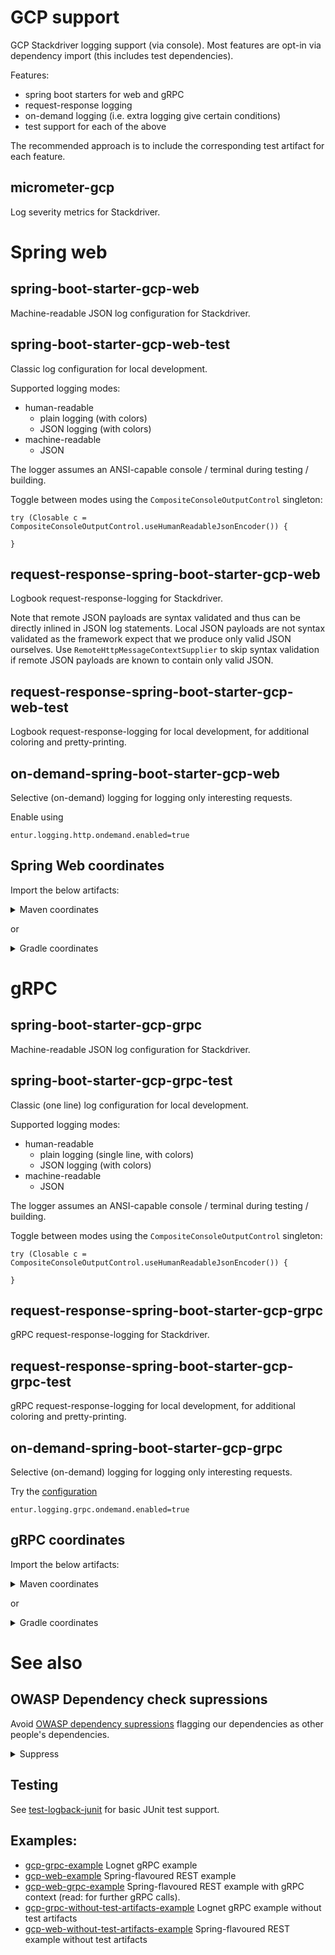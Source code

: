 # GCP support
GCP Stackdriver logging support (via console). Most features are opt-in via dependency import (this includes test dependencies).

Features:

 * spring boot starters for web and gRPC
 * request-response logging
 * on-demand logging (i.e. extra logging give certain conditions)
 * test support for each of the above

The recommended approach is to include the corresponding test artifact for each feature.

## micrometer-gcp
Log severity metrics for Stackdriver.

# Spring web
## spring-boot-starter-gcp-web
Machine-readable JSON log configuration for Stackdriver.

## spring-boot-starter-gcp-web-test
Classic log configuration for local development.

Supported logging modes:

 * human-readable
   * plain logging (with colors)
   * JSON logging (with colors)
 * machine-readable
   * JSON

The logger assumes an ANSI-capable console / terminal during testing / building.

Toggle between modes using the `CompositeConsoleOutputControl` singleton:

```
try (Closable c = CompositeConsoleOutputControl.useHumanReadableJsonEncoder()) {

}
```

## request-response-spring-boot-starter-gcp-web
Logbook request-response-logging for Stackdriver.

Note that remote JSON payloads are syntax validated and thus can be directly inlined in JSON log statements. 
Local JSON payloads are not syntax validated as the framework expect that we produce only valid JSON ourselves.
Use `RemoteHttpMessageContextSupplier` to skip syntax validation if remote JSON payloads are known to contain only valid JSON.

## request-response-spring-boot-starter-gcp-web-test
Logbook request-response-logging for local development, for additional coloring and pretty-printing.

## on-demand-spring-boot-starter-gcp-web
Selective (on-demand) logging for logging only interesting requests.

Enable using
```
entur.logging.http.ondemand.enabled=true
```

## Spring Web coordinates
Import the below artifacts:

<details>
  <summary>Maven coordinates</summary>

Add

```xml
<cloud-logging.version>2.0.x</cloud-logging>
```

and

```xml
<dependency>
    <groupId>no.entur.logging.cloud</groupId>
    <artifactId>spring-boot-starter-gcp-web</artifactId>
    <version>${cloud-logging.version}</version>
</dependency>
<dependency>
    <groupId>no.entur.logging.cloud</groupId>
    <artifactId>spring-boot-starter-gcp-web-test</artifactId>
    <version>${cloud-logging.version}</version>
    <scope>test</scope>
</dependency>
<!-- request-respons support -->
<dependency>
    <groupId>no.entur.logging.cloud</groupId>
    <artifactId>request-response-spring-boot-starter-gcp-web</artifactId>
    <version>${cloud-logging.version}</version>
</dependency>
<dependency>
    <groupId>no.entur.logging.cloud</groupId>
    <artifactId>request-response-spring-boot-starter-gcp-web-test</artifactId>
    <version>${cloud-logging.version}</version>
    <scope>test</scope>
</dependency>
<!-- on-demand logging support -->
<dependency>
    <groupId>no.entur.logging.cloud</groupId>
    <artifactId>on-demand-spring-boot-starter-gcp-web</artifactId>
    <version>${cloud-logging.version}</version>
    <scope>test</scope>
</dependency>
<!-- metrics -->
<dependency>
    <groupId>no.entur.logging.cloud</groupId>
    <artifactId>micrometer-gcp</artifactId>
    <version>${cloud-logging.version}</version>
</dependency>
<!-- additional log levels -->
<dependency>
  <groupId>no.entur.logging.cloud</groupId>
  <artifactId>api</artifactId>
  <version>${cloud-logging.version}</version>
</dependency>
```

</details>

or

<details>
  <summary>Gradle coordinates</summary>

For

```groovy
ext {
   cloudLoggingVersion = '2.0.x'
}
```

add

```groovy
implementation("no.entur.logging.cloud:spring-boot-starter-gcp-web:${cloudLoggingVersion}")
testImplementation("no.entur.logging.cloud:spring-boot-starter-gcp-web-test:${cloudLoggingVersion}")
// request response logging support
implementation("no.entur.logging.cloud:request-response-spring-boot-starter-gcp-web:${cloudLoggingVersion}")
testImplementation("no.entur.logging.cloud:request-response-spring-boot-starter-gcp-web-test:${cloudLoggingVersion}")
// on-demand logging support
implementation("no.entur.logging.cloud:on-demand-spring-boot-starter-gcp-web:${cloudLoggingVersion}")
// metrics
implementation("no.entur.logging.cloud:micrometer-gcp:${cloudLoggingVersion}")
// logger with additional log levels
implementation("no.entur.logging.cloud:api:${cloudLoggingVersion}")


```

</details>

# gRPC

## spring-boot-starter-gcp-grpc
Machine-readable JSON log configuration for Stackdriver.

## spring-boot-starter-gcp-grpc-test
Classic (one line) log configuration for local development.

Supported logging modes:

* human-readable
   * plain logging (single line, with colors)
   * JSON logging (with colors)
* machine-readable
   * JSON

The logger assumes an ANSI-capable console / terminal during testing / building.

Toggle between modes using the `CompositeConsoleOutputControl` singleton:

```
try (Closable c = CompositeConsoleOutputControl.useHumanReadableJsonEncoder()) {

}
```

## request-response-spring-boot-starter-gcp-grpc
gRPC request-response-logging for Stackdriver.

## request-response-spring-boot-starter-gcp-grpc-test
gRPC request-response-logging for local development, for additional coloring and pretty-printing.

## on-demand-spring-boot-starter-gcp-grpc
Selective (on-demand) logging for logging only interesting requests.

Try the [configuration](on-demand-spring-boot-starter-gcp-grpc/src/main/java/no/entur/logging/cloud/gcp/spring/grpc/lognet/properties/OndemandProperties.java)
```
entur.logging.grpc.ondemand.enabled=true
```

## gRPC coordinates
Import the below artifacts:

<details>
  <summary>Maven coordinates</summary>

Add

```xml
<cloud-logging.version>2.0.x</cloud-logging>
```

and

```xml
<dependency>
    <groupId>no.entur.logging.cloud</groupId>
    <artifactId>spring-boot-starter-gcp-grpc</artifactId>
    <version>${cloud-logging.version}</version>
</dependency>
<dependency>
    <groupId>no.entur.logging.cloud</groupId>
    <artifactId>spring-boot-starter-gcp-grpc-test</artifactId>
    <version>${cloud-logging.version}</version>
    <scope>test</scope>
</dependency>
<!-- request-response logging -->
<dependency>
    <groupId>no.entur.logging.cloud</groupId>
    <artifactId>request-response-spring-boot-starter-gcp-grpc</artifactId>
    <version>${cloud-logging.version}</version>
</dependency>
<dependency>
    <groupId>no.entur.logging.cloud</groupId>
    <artifactId>request-response-spring-boot-starter-gcp-grpc-test</artifactId>
    <version>${cloud-logging.version}</version>
    <scope>test</scope>
</dependency>
<!-- on-demand logging -->
<dependency>
    <groupId>no.entur.logging.cloud</groupId>
    <artifactId>on-demand-spring-boot-starter-gcp-grpc</artifactId>
    <version>${cloud-logging.version}</version>
    <scope>test</scope>
</dependency>
<!-- metrics -->
<dependency>
    <groupId>no.entur.logging.cloud</groupId>
    <artifactId>micrometer-gcp</artifactId>
    <version>${cloud-logging.version}</version>
</dependency>
<!-- logger with additional log levels -->
<dependency>
    <groupId>no.entur.logging.cloud</groupId>
    <artifactId>api</artifactId>
    <version>${cloud-logging.version}</version>
</dependency>
// MDC support
<dependency>
    <groupId>no.entur.logging.cloud</groupId>
    <artifactId>mdc-context-grpc-netty</artifactId>
    <version>${cloud-logging.version}</version>
</dependency>
// Correlation id + various interceptors
<dependency>
    <groupId>no.entur.logging.cloud</groupId>
    <artifactId>correlation-id-trace-grpc-netty</artifactId>
    <version>${cloud-logging.version}</version>
</dependency>
<dependency>
    <groupId>no.entur.logging.cloud</groupId>
    <artifactId>correlation-id-trace-spring-boot-grpc</artifactId>
    <version>${cloud-logging.version}</version>
</dependency>
```

</details>

or

<details>
  <summary>Gradle coordinates</summary>

For

```groovy
ext {
   cloudLoggingVersion = '2.0.x'
}
```

add

```groovy
implementation("no.entur.logging.cloud:spring-boot-starter-gcp-grpc:${cloudLoggingVersion}")
testImplementation("no.entur.logging.cloud:spring-boot-starter-gcp-grpc-test:${cloudLoggingVersion}")
// requst-response logging
implementation("no.entur.logging.cloud:request-response-spring-boot-starter-gcp-grpc:${cloudLoggingVersion}")
testImplementation("no.entur.logging.cloud:request-response-spring-boot-starter-gcp-grpc-test:${cloudLoggingVersion}")
// on-demand logging support
implementation("no.entur.logging.cloud:on-demand-spring-boot-starter-gcp-grpc:${cloudLoggingVersion}")
// metrics
implementation("no.entur.logging.cloud:micrometer-gcp:${cloudLoggingVersion}")
// logger with additional log levels
implementation("no.entur.logging.cloud:api:${cloudLoggingVersion}")
// MDC support
implementation project(':trace:mdc-context-grpc-netty')
// Correlation id + various interceptors
implementation project(':trace:server:correlation-id-trace-grpc-netty')
implementation project(':trace:server:correlation-id-trace-spring-boot-grpc')

```

</details>

# See also

## OWASP Dependency check supressions
Avoid [OWASP dependency supressions](dependencycheck-root-suppression.xml) flagging our dependencies as other people's dependencies.

<details>
  <summary>Suppress</summary>
  
```xml
 
    <suppress>
        <packageUrl regex="true">^pkg:maven/no\.entur\.logging\.cloud\/[a-z\.\-]*@.*$</packageUrl>
        <cpe>cpe:/a:grpc:grpc</cpe>
    </suppress>
    <suppress>
        <packageUrl regex="true">^pkg:maven/no\.entur\.abt\/[a-z\.\-]*@.*$</packageUrl>
        <cpe>cpe:/a:grpc:grpc</cpe>
    </suppress>
    <suppress>
        <cpe>cpe:/a:utils_project:utils</cpe>
    </suppress>
```

</details>

## Testing
See [test-logback-junit](../test/test-logback-junit) for basic JUnit test support.
 
## Examples:

   * [gcp-grpc-example](../examples/gcp-grpc-example) Lognet gRPC example
   * [gcp-web-example](../examples/gcp-web-example) Spring-flavoured REST example
   * [gcp-web-grpc-example](../examples/gcp-web-example) Spring-flavoured REST example with gRPC context (read: for further gRPC calls).
   * [gcp-grpc-without-test-artifacts-example](../examples/gcp-grpc-without-test-artifacts-example) Lognet gRPC example without test artifacts
   * [gcp-web-without-test-artifacts-example](../examples/gcp-web-without-test-artifacts-example) Spring-flavoured REST example without test artifacts
